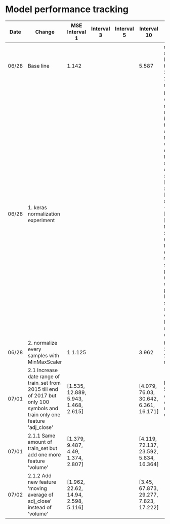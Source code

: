 # Model performance tracking
| Date  | Change                          | MSE Interval 1|Interval 3|Interval 5|Interval 10| Description |Conslusion|
|-------|---------------------------------|----------------|-------------|----|----|----|----|
|06/28|Base line|1.142|||5.587|normalize each symbols with MinMaxScaler, train_set from 2017-06-01 till 2017-12-31, mse score of 'A'||
|06/28|1. keras normalization experiment|||||I want to finalize which normalization method I should bring forward then I will apply other techniques to reduce loss. I want to normalize every samples of train_set but I feel a problem e.g two original samples x_1, y_1 = [1,2,3,4], [5] and x_2, y_2 = [2,3,4,5], [6] after transformed -> [0,0.25,0.5,0.75], [1]. To overcome this I have tried `StandardScaler`, `RobustScaler` but they are the same except `MaxAbsScaler` but still `MinMaxScaler` produce better results. For conclusion I prefer MinMaxScaler since I think that sequentially values is very less chance in stock price data or never|I'm going to take MinMaxScaler and normalize+|
|06/28|2. normalize every samples with MinMaxScaler|1 1.125|||3.962|train_set from 2017-06-01 till 2017-12-31, mse score of 'A'||
|07/01|2.1 Increase date range of train_set from 2015 till end of 2017 but only 100 symbols and train only one feature 'adj_close'|[1.535, 12.889, 5.943, 1.468, 2.615]|||[4.079, 76.03, 30.642, 6.361, 16.171]|I want to compare 5 symbols (A, AAPL, ABAX, ACIU, ADUS) rather than only one symbol||
|07/01|2.1.1 Same amount of train_set but add one more feature 'volume'|[1.379, 9.487, 4.49, 1.374, 2.807]|||[4.119, 72.137, 23.592, 5.834, 16.364]|||
|07/02|2.1.2 Add new feature 'moving average of adj_close' instead of 'volume'|[1.962, 22.62, 14.94, 2.598, 5.116]|||[3.45, 67.873, 29.277, 7.823, 17.222]||
